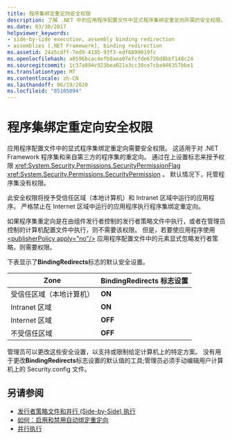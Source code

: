 ```yaml
---
title: 程序集绑定重定向安全权限
description: 了解 .NET 中的应用程序配置文件中显式程序集绑定重定向所需的安全权限。
ms.date: 03/30/2017
helpviewer_keywords:
- side-by-side execution, assembly binding redirection
- assemblies [.NET Framework], binding redirection
ms.assetid: 24a5cdff-7ed9-4195-93f3-edf6899019fc
ms.openlocfilehash: a8596bcac4efb0aea07efcfde6726d8bbf148c24
ms.sourcegitcommit: 1c37a894c923bea021a3cc38ce7cba946357bbe1
ms.translationtype: MT
ms.contentlocale: zh-CN
ms.lasthandoff: 06/19/2020
ms.locfileid: "85105094"
---
```

# <a name="assembly-binding-redirection-security-permission"></a>程序集绑定重定向安全权限
应用程序配置文件中的显式程序集绑定重定向需要安全权限。 这适用于对 .NET Framework 程序集和来自第三方的程序集的重定向。 通过在上设置标志来授予权限 <xref:System.Security.Permissions.SecurityPermissionFlag> <xref:System.Security.Permissions.SecurityPermission> 。 默认情况下，托管程序集没有权限。  
  
 此安全权限将授予受信任区域（本地计算机）和 Intranet 区域中运行的应用程序。 严格禁止在 Internet 区域中运行的应用程序执行程序集绑定重定向。  
  
 如果程序集重定向是在由组件发行者控制的发行者策略文件中执行，或者在管理员控制的计算机配置文件中执行，则不需要该权限。 但是，若要使应用程序使用 [\<publisherPolicy apply="no"/>](./file-schema/runtime/publisherpolicy-element.md) 应用程序配置文件中的元素显式忽略发行者策略，则需要权限。  
  
 下表显示了**BindingRedirects**标志的默认安全设置。  
  
|Zone|BindingRedirects 标志设置|  
|----------|-----------------------------------|  
|受信任区域（本地计算机）|**ON**|  
|Intranet 区域|**ON**|  
|Internet 区域|**OFF**|  
|不受信任区域|**OFF**|  
  
 管理员可以更改这些安全设置，以支持或限制给定计算机上的特定方案。 没有用于更改**BindingRedirects**标志设置的默认值的工具;管理员必须手动编辑用户计算机上的 Security.config 文件。  
  
## <a name="see-also"></a>另请参阅

- [发行者策略文件和并行 (Side-by-Side) 执行](https://docs.microsoft.com/previous-versions/dotnet/netframework-4.0/06d2bae3(v=vs.100))
- [如何：启用和禁用自动绑定重定向](how-to-enable-and-disable-automatic-binding-redirection.md)
- [并行执行](../deployment/side-by-side-execution.md)
